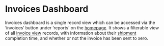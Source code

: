 # Invoices Dashboard

Invoices dashboard is a single record view which can be accessed via the ‘invoices’ button under ‘reports’ on the [homepage](home.md). It shows a filterable view of all [invoice view](invoicesView.md) records, with information about their [shipment](shipmentsAndInvoices.md) completion time, and whether or not the invoice has been sent to xero.

